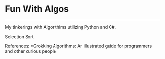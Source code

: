 # Fun With Algos #
----

My tinkerings with Algorithims utilizing Python and C#.

Selection Sort

References:
*Grokking Algorithms: An illustrated guide for programmers and other curious people